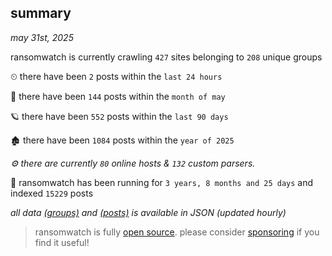 
## summary
_may 31st, 2025_

ransomwatch is currently crawling `427` sites belonging to `208` unique groups

⏲ there have been `2` posts within the `last 24 hours`

🦈 there have been `144` posts within the `month of may`

🪐 there have been `552` posts within the `last 90 days`

🏚 there have been `1084` posts within the `year of 2025`

_⚙️ there are currently `80` online hosts & `132` custom parsers._

🦕 ransomwatch has been running for `3 years, 8 months and 25 days` and indexed `15229` posts

_all data  [(groups)](http://ransomwhat.telemetry.ltd/groups) and [(posts)](http://ransomwhat.telemetry.ltd/posts) is available in JSON (updated hourly)_

> ransomwatch is fully [open source](https://github.com/joshhighet/ransomwatch#ransomwatch--). please consider [sponsoring](https://github.com/sponsors/joshhighet) if you find it useful!

